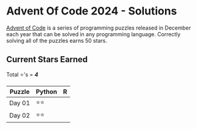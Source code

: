 # Advent Of Code 2024 - Solutions
[Advent of Code](https://adventofcode.com/) is a series of programming puzzles released in December each year that can be solved in any programming language. Correctly solving all of the puzzles earns 50 stars.

## Current Stars Earned
Total :star:'s = ***4***

| Puzzle | Python | R |
|--------|--------|---|
| Day 01 | :star::star: |  |
| Day 02 | :star::star: |  |